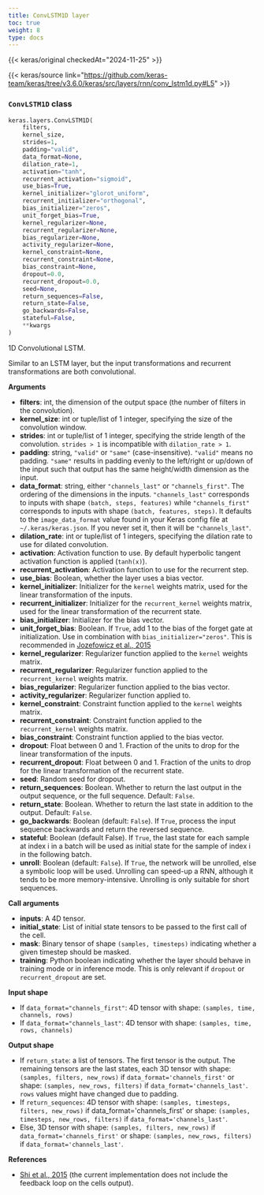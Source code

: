```yaml
---
title: ConvLSTM1D layer
toc: true
weight: 8
type: docs
---
```


{{< keras/original checkedAt="2024-11-25" >}}

{{< keras/source link="https://github.com/keras-team/keras/tree/v3.6.0/keras/src/layers/rnn/conv_lstm1d.py#L5" >}}

### `ConvLSTM1D` class

```python
keras.layers.ConvLSTM1D(
    filters,
    kernel_size,
    strides=1,
    padding="valid",
    data_format=None,
    dilation_rate=1,
    activation="tanh",
    recurrent_activation="sigmoid",
    use_bias=True,
    kernel_initializer="glorot_uniform",
    recurrent_initializer="orthogonal",
    bias_initializer="zeros",
    unit_forget_bias=True,
    kernel_regularizer=None,
    recurrent_regularizer=None,
    bias_regularizer=None,
    activity_regularizer=None,
    kernel_constraint=None,
    recurrent_constraint=None,
    bias_constraint=None,
    dropout=0.0,
    recurrent_dropout=0.0,
    seed=None,
    return_sequences=False,
    return_state=False,
    go_backwards=False,
    stateful=False,
    **kwargs
)
```

1D Convolutional LSTM.

Similar to an LSTM layer, but the input transformations and recurrent transformations are both convolutional.

**Arguments**

- **filters**: int, the dimension of the output space (the number of filters in the convolution).
- **kernel_size**: int or tuple/list of 1 integer, specifying the size of the convolution window.
- **strides**: int or tuple/list of 1 integer, specifying the stride length of the convolution. `strides > 1` is incompatible with `dilation_rate > 1`.
- **padding**: string, `"valid"` or `"same"` (case-insensitive). `"valid"` means no padding. `"same"` results in padding evenly to the left/right or up/down of the input such that output has the same height/width dimension as the input.
- **data_format**: string, either `"channels_last"` or `"channels_first"`. The ordering of the dimensions in the inputs. `"channels_last"` corresponds to inputs with shape `(batch, steps, features)` while `"channels_first"` corresponds to inputs with shape `(batch, features, steps)`. It defaults to the `image_data_format` value found in your Keras config file at `~/.keras/keras.json`. If you never set it, then it will be `"channels_last"`.
- **dilation_rate**: int or tuple/list of 1 integers, specifying the dilation rate to use for dilated convolution.
- **activation**: Activation function to use. By default hyperbolic tangent activation function is applied (`tanh(x)`).
- **recurrent_activation**: Activation function to use for the recurrent step.
- **use_bias**: Boolean, whether the layer uses a bias vector.
- **kernel_initializer**: Initializer for the `kernel` weights matrix, used for the linear transformation of the inputs.
- **recurrent_initializer**: Initializer for the `recurrent_kernel` weights matrix, used for the linear transformation of the recurrent state.
- **bias_initializer**: Initializer for the bias vector.
- **unit_forget_bias**: Boolean. If `True`, add 1 to the bias of the forget gate at initialization. Use in combination with `bias_initializer="zeros"`. This is recommended in [Jozefowicz et al., 2015](http://www.jmlr.org/proceedings/papers/v37/jozefowicz15.pdf)
- **kernel_regularizer**: Regularizer function applied to the `kernel` weights matrix.
- **recurrent_regularizer**: Regularizer function applied to the `recurrent_kernel` weights matrix.
- **bias_regularizer**: Regularizer function applied to the bias vector.
- **activity_regularizer**: Regularizer function applied to.
- **kernel_constraint**: Constraint function applied to the `kernel` weights matrix.
- **recurrent_constraint**: Constraint function applied to the `recurrent_kernel` weights matrix.
- **bias_constraint**: Constraint function applied to the bias vector.
- **dropout**: Float between 0 and 1. Fraction of the units to drop for the linear transformation of the inputs.
- **recurrent_dropout**: Float between 0 and 1. Fraction of the units to drop for the linear transformation of the recurrent state.
- **seed**: Random seed for dropout.
- **return_sequences**: Boolean. Whether to return the last output in the output sequence, or the full sequence. Default: `False`.
- **return_state**: Boolean. Whether to return the last state in addition to the output. Default: `False`.
- **go_backwards**: Boolean (default: `False`). If `True`, process the input sequence backwards and return the reversed sequence.
- **stateful**: Boolean (default False). If `True`, the last state for each sample at index i in a batch will be used as initial state for the sample of index i in the following batch.
- **unroll**: Boolean (default: `False`). If `True`, the network will be unrolled, else a symbolic loop will be used. Unrolling can speed-up a RNN, although it tends to be more memory-intensive. Unrolling is only suitable for short sequences.

**Call arguments**

- **inputs**: A 4D tensor.
- **initial_state**: List of initial state tensors to be passed to the first call of the cell.
- **mask**: Binary tensor of shape `(samples, timesteps)` indicating whether a given timestep should be masked.
- **training**: Python boolean indicating whether the layer should behave in training mode or in inference mode. This is only relevant if `dropout` or `recurrent_dropout` are set.

**Input shape**

- If `data_format="channels_first"`: 4D tensor with shape: `(samples, time, channels, rows)`
- If `data_format="channels_last"`: 4D tensor with shape: `(samples, time, rows, channels)`

**Output shape**

- If `return_state`: a list of tensors. The first tensor is the output. The remaining tensors are the last states, each 3D tensor with shape: `(samples, filters, new_rows)` if `data_format='channels_first'` or shape: `(samples, new_rows, filters)` if `data_format='channels_last'`. `rows` values might have changed due to padding.
- If `return_sequences`: 4D tensor with shape: `(samples, timesteps, filters, new_rows)` if data_format='channels_first' or shape: `(samples, timesteps, new_rows, filters)` if `data_format='channels_last'`.
- Else, 3D tensor with shape: `(samples, filters, new_rows)` if `data_format='channels_first'` or shape: `(samples, new_rows, filters)` if `data_format='channels_last'`.

**References**

- [Shi et al., 2015](http://arxiv.org/abs/1506.04214v1) (the current implementation does not include the feedback loop on the cells output).
